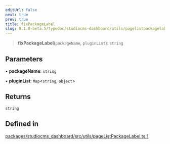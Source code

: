 ```yaml
---
editUrl: false
next: true
prev: true
title: fixPackageLabel
slug: 0.1.0-beta.5/typedoc/studiocms-dashboard/utils/pagelistpackagelabel/functions/fixpackagelabel
---
```


> **fixPackageLabel**(`packageName`, `pluginList`): `string`

## Parameters

• **packageName**: `string`

• **pluginList**: `Map`\<`string`, `object`>

## Returns

`string`

## Defined in

[packages/studiocms\_dashboard/src/utils/pageListPackageLabel.ts:1](https://github.com/astrolicious/studiocms/tree/main/packages/studiocms_dashboard/src/utils/pageListPackageLabel.ts#L1)
